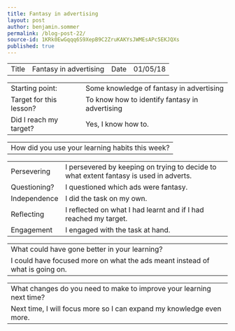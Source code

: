 ```yaml
---
title: Fantasy in advertising
layout: post
author: benjamin.sommer
permalink: /blog-post-22/
source-id: 1KRk0EwGqqq6S9XepB9C2ZruKAKYsJWMEsAPc5EKJQXs
published: true
---
```

<table>
  <tr>
    <td>Title</td>
    <td>Fantasy in advertising</td>
    <td>Date</td>
    <td>01/05/18</td>
  </tr>
</table>


<table>
  <tr>
    <td>Starting point:</td>
    <td>Some knowledge of fantasy in advertising</td>
  </tr>
  <tr>
    <td>Target for this lesson?</td>
    <td>To know how to identify fantasy in advertising</td>
  </tr>
  <tr>
    <td>Did I reach my target? </td>
    <td>Yes, I know how to.</td>
  </tr>
</table>


<table>
  <tr>
    <td>How did you use your learning habits this week?</td>
  </tr>
</table>


<table>
  <tr>
    <td>Persevering</td>
    <td>I persevered by keeping on trying to decide to what extent fantasy is used in adverts.</td>
  </tr>
  <tr>
    <td>Questioning?</td>
    <td>I questioned which ads were fantasy.</td>
  </tr>
  <tr>
    <td>Independence</td>
    <td>I did the task on my own.</td>
  </tr>
  <tr>
    <td>Reflecting</td>
    <td>I reflected on what I had learnt and if I had reached my target.</td>
  </tr>
  <tr>
    <td>Engagement</td>
    <td>I engaged with the task at hand.</td>
  </tr>
</table>


<table>
  <tr>
    <td>What could have gone better in your learning?</td>
  </tr>
  <tr>
    <td>I could have focused more on what the ads meant instead of what is going on.</td>
  </tr>
</table>


<table>
  <tr>
    <td>What changes do you need to make to improve your learning next time?</td>
  </tr>
  <tr>
    <td>Next time, I will focus more so I can expand my knowledge even more.</td>
  </tr>
</table>


